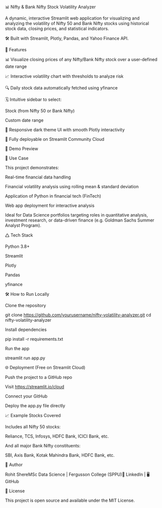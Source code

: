 📊 Nifty & Bank Nifty Stock Volatility Analyzer

A dynamic, interactive Streamlit web application for visualizing and analyzing the volatility of Nifty 50 and Bank Nifty stocks using historical stock data, closing prices, and statistical indicators.

🛠 Built with Streamlit, Plotly, Pandas, and Yahoo Finance API.

🚀 Features

📊 Visualize closing prices of any Nifty/Bank Nifty stock over a user-defined date range

📈 Interactive volatility chart with thresholds to analyze risk

🔍 Daily stock data automatically fetched using yfinance

🗓️ Intuitive sidebar to select:

Stock (from Nifty 50 or Bank Nifty)

Custom date range

🌙 Responsive dark theme UI with smooth Plotly interactivity

🔀 Fully deployable on Streamlit Community Cloud

📸 Demo Preview

 

🧠 Use Case

This project demonstrates:

Real-time financial data handling

Financial volatility analysis using rolling mean & standard deviation

Application of Python in financial tech (FinTech)

Web app deployment for interactive analysis

Ideal for Data Science portfolios targeting roles in quantitative analysis, investment research, or data-driven finance (e.g. Goldman Sachs Summer Analyst Program).

🛆 Tech Stack

Python 3.8+

Streamlit

Plotly

Pandas

yfinance

🛠 How to Run Locally

Clone the repository

git clone https://github.com/yourusername/nifty-volatility-analyzer.git
cd nifty-volatility-analyzer

Install dependencies

pip install -r requirements.txt

Run the app

streamlit run app.py

🌐 Deployment (Free on Streamlit Cloud)

Push the project to a GitHub repo

Visit https://streamlit.io/cloud

Connect your GitHub

Deploy the app.py file directly

📈 Example Stocks Covered

Includes all Nifty 50 stocks:

Reliance, TCS, Infosys, HDFC Bank, ICICI Bank, etc.

And all major Bank Nifty constituents:

SBI, Axis Bank, Kotak Mahindra Bank, HDFC Bank, etc.

👤 Author

Rohit ShereMSc Data Science | Fergusson College (SPPU)🔗 LinkedIn | 🖥️ GitHub

📄 License

This project is open source and available under the MIT License.

